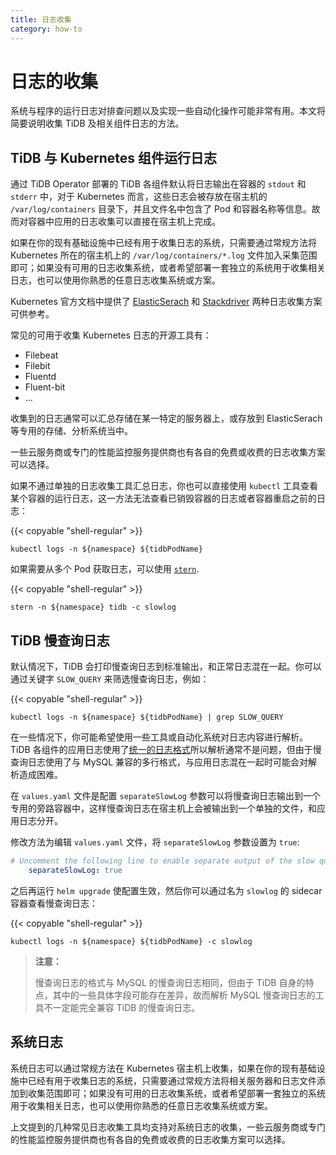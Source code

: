 ```yaml
---
title: 日志收集
category: how-to
---
```


# 日志的收集

系统与程序的运行日志对排查问题以及实现一些自动化操作可能非常有用。本文将简要说明收集 TiDB 及相关组件日志的方法。

## TiDB 与 Kubernetes 组件运行日志

通过 TiDB Operator 部署的 TiDB 各组件默认将日志输出在容器的 `stdout` 和 `stderr` 中，对于 Kubernetes 而言，这些日志会被存放在宿主机的 `/var/log/containers` 目录下，并且文件名中包含了 Pod 和容器名称等信息。故而对容器中应用的日志收集可以直接在宿主机上完成。

如果在你的现有基础设施中已经有用于收集日志的系统，只需要通过常规方法将 Kubernetes 所在的宿主机上的 `/var/log/containers/*.log` 文件加入采集范围即可；如果没有可用的日志收集系统，或者希望部署一套独立的系统用于收集相关日志，也可以使用你熟悉的任意日志收集系统或方案。

Kubernetes 官方文档中提供了 [ElasticSerach](https://kubernetes.io/docs/tasks/debug-application-cluster/logging-elasticsearch-kibana/) 和 [Stackdriver](https://kubernetes.io/docs/tasks/debug-application-cluster/logging-stackdriver/) 两种日志收集方案可供参考。

常见的可用于收集 Kubernetes 日志的开源工具有：
 - Filebeat
 - Filebit
 - Fluentd
 - Fluent-bit
 - ...

收集到的日志通常可以汇总存储在某一特定的服务器上，或存放到 ElasticSerach 等专用的存储、分析系统当中。

一些云服务商或专门的性能监控服务提供商也有各自的免费或收费的日志收集方案可以选择。

如果不通过单独的日志收集工具汇总日志，你也可以直接使用 `kubectl` 工具查看某个容器的运行日志，这一方法无法查看已销毁容器的日志或者容器重启之前的日志：

{{< copyable "shell-regular" >}}

```shell
kubectl logs -n ${namespace} ${tidbPodName}
```

如果需要从多个 Pod 获取日志，可以使用 [`stern`](https://github.com/wercker/stern).

{{< copyable "shell-regular" >}}

```shell
stern -n ${namespace} tidb -c slowlog
```

## TiDB 慢查询日志

默认情况下，TiDB 会打印慢查询日志到标准输出，和正常日志混在一起。你可以通过关键字 `SLOW_QUERY` 来筛选慢查询日志，例如：

{{< copyable "shell-regular" >}}

```shell
kubectl logs -n ${namespace} ${tidbPodName} | grep SLOW_QUERY
```

在一些情况下，你可能希望使用一些工具或自动化系统对日志内容进行解析。TiDB 各组件的应用日志使用了[统一的日志格式](https://github.com/tikv/rfcs/blob/master/text/2018-12-19-unified-log-format.md)所以解析通常不是问题，但由于慢查询日志使用了与 MySQL 兼容的多行格式，与应用日志混在一起时可能会对解析造成困难。

在 `values.yaml` 文件是配置 `separateSlowLog` 参数可以将慢查询日志输出到一个专用的旁路容器中，这样慢查询日志在宿主机上会被输出到一个单独的文件，和应用日志分开。

修改方法为编辑 `values.yaml` 文件，将 `separateSlowLog` 参数设置为 `true`:

```yaml
# Uncomment the following line to enable separate output of the slow query log
    separateSlowLog: true
```

之后再运行 `helm upgrade` 使配置生效，然后你可以通过名为 `slowlog` 的 sidecar 容器查看慢查询日志：

{{< copyable "shell-regular" >}}

```shell
kubectl logs -n ${namespace} ${tidbPodName} -c slowlog
```

> **注意：**
>
> 慢查询日志的格式与 MySQL 的慢查询日志相同，但由于 TiDB 自身的特点，其中的一些具体字段可能存在差异，故而解析 MySQL 慢查询日志的工具不一定能完全兼容 TiDB 的慢查询日志。

## 系统日志

系统日志可以通过常规方法在 Kubernetes 宿主机上收集，如果在你的现有基础设施中已经有用于收集日志的系统，只需要通过常规方法将相关服务器和日志文件添加到收集范围即可；如果没有可用的日志收集系统，或者希望部署一套独立的系统用于收集相关日志，也可以使用你熟悉的任意日志收集系统或方案。

上文提到的几种常见日志收集工具均支持对系统日志的收集，一些云服务商或专门的性能监控服务提供商也有各自的免费或收费的日志收集方案可以选择。


